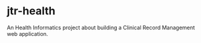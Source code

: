 # jtr-health
An Health Informatics project about building a Clinical Record Management web application. 
